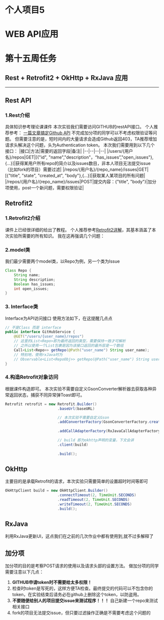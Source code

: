 # 个人项目5
# WEB API应用

# 第十五周任务
## Rest + Retrofit2 + OkHttp + RxJava 应用
---
## Rest API
### 1.Rest介绍
具体知识参考理论课课件
本次实验我们需要访问GITHUB的restAPI接口。
个人推荐参考： [一篇文章搞定Github API](https://segmentfault.com/a/1190000015144126?utm_source=tag-newest)
不完成加分项的同学可以不考虑权限验证等问题。
但需要注意的是，短时间内的大量请求会造成Github返回403，TA推荐增加请求头解决这个问题，头为Authentication token。
本次我们需要用到以下几个接口：
|接口|方法|需要的返回字段|备注|
|--|--|--|--|
|/users/{用户名}/repos|GET|[{"id", "name","description"，“has_issues”,"open_issues"},{...}]|获得某用户所有repo的简介以及issues数目，非本人项目无法提交issue（比如fork的项目）需要过滤|
|/repos/{用户名}/{repo_name}/issues|GET|[{"title", "state", "created_at", "body"},{...}]|获取某人某项目的所有问题|
|/repos/{用户名}/{repo_name}/issues|POST|提交内容：{"title", "body"}|加分项使用，post一个新问题，需要权限验证|

## Retrofit2
### 1.Retrofit2介绍
课件上已经很详细的给出了教程。
个人推荐参考[Retrofit2详解](https://blog.csdn.net/carson_ho/article/details/73732076)，其基本涵盖了本次实验所需要的所有知识。
我在这再强调几个问题：
### 2.model类
我们最少需要两个model类，以Repo为例，另一个类为Issue
```java
Class Repo {
	String name;
	String description;
	Boolean has_issues;
	int open_issues;
}
```
### 3. Interface类
Interface为API访问接口
使用方法如下，在这提醒几点点
```java
// 不是Class 而是 interface
public interface GitHubService {
	@GET("/users/{user_name}/repos")
	// 这里的List<Repo>即为最终返回的类型，需要保持一致才可解析
	// 之所以使用一个List包裹是因为该接口返回的最外层是一个数组
	Call<List<Repo>> getRepo(@Path("user_name") String user_name);
	// 特别地，使用rxJava时为
	// Observable<List<RepoObj>> getRepo(@Path("user_name") String user_name);
}
```

### 4.构造Retrofit对象访问
根据课件构造即可。
本次实验不需要自定义GsonConverter解析器去获取各种异常返回状态，捕获不同异常弹Toast即可。
```java
Retrofit retrofit = new Retrofit.Builder()
                        .baseUrl(baseURL)

                        // 本次实验不需要自定义Gson
                        .addConverterFactory(GsonConverterFactory.create())
                        
                        .addCallAdapterFactory(RxJavaCallAdapterFactory.create())
                        
                        // build 即为okhttp声明的变量，下文会讲
                        .client(build)
                        
                        .build();
```

## OkHttp
主要目的是承载Retrofit的请求，本次实验只需要简单的设置超时时间等即可
```java
OkHttpClient build = new OkHttpClient.Builder()
                        .connectTimeout(2, TimeUnit.SECONDS)
                        .readTimeout(2, TimeUnit.SECONDS)
                        .writeTimeout(2, TimeUnit.SECONDS)
                        .build();
```

## RxJava
利用RxJava更新UI，这点我们在之前的几次作业中都有使用到,就不过多解释了

## 加分项
加分项的目的是考察POST请求的使用以及请求头部的设置方法。
做加分项的同学需要注意以下几点：
1. **GITHUB申请token时不需要给太多权限！**
2. 检查时token是写死的，这样方便TA检查。最终提交的代码可以不包含你的token，在实验结束后请务必在github上删除这个token，以防盗用。
3. **不要随便给别人的项目提交issue来测试程序！！！** 自己新建一个repo来测试相关接口
4. fork的项目无法提交issue，但只要过滤操作正确是不需要考虑这个问题的
